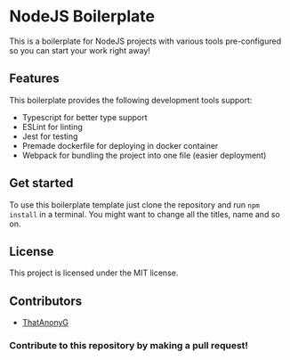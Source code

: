 # NodeJS Boilerplate

This is a boilerplate for NodeJS projects with various tools pre-configured
so you can start your work right away!

## Features

This boilerplate provides the following development tools support:

- Typescript for better type support
- ESLint for linting
- Jest for testing
- Premade dockerfile for deploying in docker container
- Webpack for bundling the project into one file (easier deployment)

## Get started

To use this boilerplate template just clone the repository and run `npm install` in a terminal.
You might want to change all the titles, name and so on.

## License

This project is licensed under the MIT license.

## Contributors

- [ThatAnonyG](https://github.com/ThatAnonyG)

### Contribute to this repository by making a pull request!
